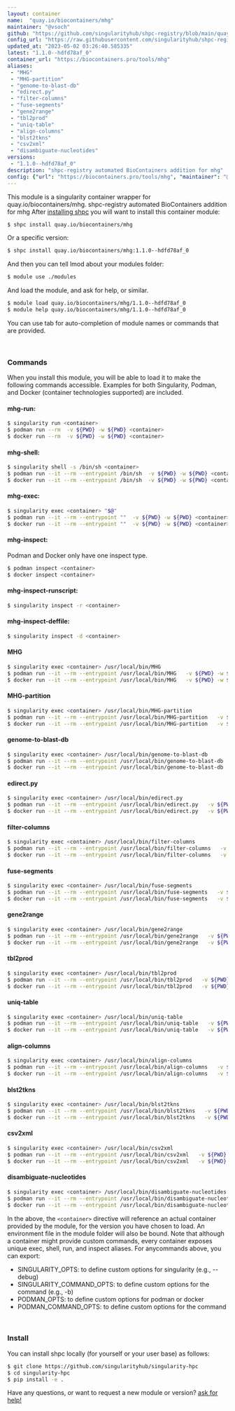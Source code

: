 ```yaml
---
layout: container
name:  "quay.io/biocontainers/mhg"
maintainer: "@vsoch"
github: "https://github.com/singularityhub/shpc-registry/blob/main/quay.io/biocontainers/mhg/container.yaml"
config_url: "https://raw.githubusercontent.com/singularityhub/shpc-registry/main/quay.io/biocontainers/mhg/container.yaml"
updated_at: "2023-05-02 03:26:40.585335"
latest: "1.1.0--hdfd78af_0"
container_url: "https://biocontainers.pro/tools/mhg"
aliases:
 - "MHG"
 - "MHG-partition"
 - "genome-to-blast-db"
 - "edirect.py"
 - "filter-columns"
 - "fuse-segments"
 - "gene2range"
 - "tbl2prod"
 - "uniq-table"
 - "align-columns"
 - "blst2tkns"
 - "csv2xml"
 - "disambiguate-nucleotides"
versions:
 - "1.1.0--hdfd78af_0"
description: "shpc-registry automated BioContainers addition for mhg"
config: {"url": "https://biocontainers.pro/tools/mhg", "maintainer": "@vsoch", "description": "shpc-registry automated BioContainers addition for mhg", "latest": {"1.1.0--hdfd78af_0": "sha256:fb197a0e21bc6ebfb3536f713768a58f2f79c9329c418127b44e5d5403634eb9"}, "tags": {"1.1.0--hdfd78af_0": "sha256:fb197a0e21bc6ebfb3536f713768a58f2f79c9329c418127b44e5d5403634eb9"}, "docker": "quay.io/biocontainers/mhg", "aliases": {"MHG": "/usr/local/bin/MHG", "MHG-partition": "/usr/local/bin/MHG-partition", "genome-to-blast-db": "/usr/local/bin/genome-to-blast-db", "edirect.py": "/usr/local/bin/edirect.py", "filter-columns": "/usr/local/bin/filter-columns", "fuse-segments": "/usr/local/bin/fuse-segments", "gene2range": "/usr/local/bin/gene2range", "tbl2prod": "/usr/local/bin/tbl2prod", "uniq-table": "/usr/local/bin/uniq-table", "align-columns": "/usr/local/bin/align-columns", "blst2tkns": "/usr/local/bin/blst2tkns", "csv2xml": "/usr/local/bin/csv2xml", "disambiguate-nucleotides": "/usr/local/bin/disambiguate-nucleotides"}}
---
```


This module is a singularity container wrapper for quay.io/biocontainers/mhg.
shpc-registry automated BioContainers addition for mhg
After [installing shpc](#install) you will want to install this container module:


```bash
$ shpc install quay.io/biocontainers/mhg
```

Or a specific version:

```bash
$ shpc install quay.io/biocontainers/mhg:1.1.0--hdfd78af_0
```

And then you can tell lmod about your modules folder:

```bash
$ module use ./modules
```

And load the module, and ask for help, or similar.

```bash
$ module load quay.io/biocontainers/mhg/1.1.0--hdfd78af_0
$ module help quay.io/biocontainers/mhg/1.1.0--hdfd78af_0
```

You can use tab for auto-completion of module names or commands that are provided.

<br>

### Commands

When you install this module, you will be able to load it to make the following commands accessible.
Examples for both Singularity, Podman, and Docker (container technologies supported) are included.

#### mhg-run:

```bash
$ singularity run <container>
$ podman run --rm  -v ${PWD} -w ${PWD} <container>
$ docker run --rm  -v ${PWD} -w ${PWD} <container>
```

#### mhg-shell:

```bash
$ singularity shell -s /bin/sh <container>
$ podman run --it --rm --entrypoint /bin/sh  -v ${PWD} -w ${PWD} <container>
$ docker run --it --rm --entrypoint /bin/sh  -v ${PWD} -w ${PWD} <container>
```

#### mhg-exec:

```bash
$ singularity exec <container> "$@"
$ podman run --it --rm --entrypoint ""  -v ${PWD} -w ${PWD} <container> "$@"
$ docker run --it --rm --entrypoint ""  -v ${PWD} -w ${PWD} <container> "$@"
```

#### mhg-inspect:

Podman and Docker only have one inspect type.

```bash
$ podman inspect <container>
$ docker inspect <container>
```

#### mhg-inspect-runscript:

```bash
$ singularity inspect -r <container>
```

#### mhg-inspect-deffile:

```bash
$ singularity inspect -d <container>
```


#### MHG

```bash
$ singularity exec <container> /usr/local/bin/MHG
$ podman run --it --rm --entrypoint /usr/local/bin/MHG   -v ${PWD} -w ${PWD} <container> -c " $@"
$ docker run --it --rm --entrypoint /usr/local/bin/MHG   -v ${PWD} -w ${PWD} <container> -c " $@"
```


#### MHG-partition

```bash
$ singularity exec <container> /usr/local/bin/MHG-partition
$ podman run --it --rm --entrypoint /usr/local/bin/MHG-partition   -v ${PWD} -w ${PWD} <container> -c " $@"
$ docker run --it --rm --entrypoint /usr/local/bin/MHG-partition   -v ${PWD} -w ${PWD} <container> -c " $@"
```


#### genome-to-blast-db

```bash
$ singularity exec <container> /usr/local/bin/genome-to-blast-db
$ podman run --it --rm --entrypoint /usr/local/bin/genome-to-blast-db   -v ${PWD} -w ${PWD} <container> -c " $@"
$ docker run --it --rm --entrypoint /usr/local/bin/genome-to-blast-db   -v ${PWD} -w ${PWD} <container> -c " $@"
```


#### edirect.py

```bash
$ singularity exec <container> /usr/local/bin/edirect.py
$ podman run --it --rm --entrypoint /usr/local/bin/edirect.py   -v ${PWD} -w ${PWD} <container> -c " $@"
$ docker run --it --rm --entrypoint /usr/local/bin/edirect.py   -v ${PWD} -w ${PWD} <container> -c " $@"
```


#### filter-columns

```bash
$ singularity exec <container> /usr/local/bin/filter-columns
$ podman run --it --rm --entrypoint /usr/local/bin/filter-columns   -v ${PWD} -w ${PWD} <container> -c " $@"
$ docker run --it --rm --entrypoint /usr/local/bin/filter-columns   -v ${PWD} -w ${PWD} <container> -c " $@"
```


#### fuse-segments

```bash
$ singularity exec <container> /usr/local/bin/fuse-segments
$ podman run --it --rm --entrypoint /usr/local/bin/fuse-segments   -v ${PWD} -w ${PWD} <container> -c " $@"
$ docker run --it --rm --entrypoint /usr/local/bin/fuse-segments   -v ${PWD} -w ${PWD} <container> -c " $@"
```


#### gene2range

```bash
$ singularity exec <container> /usr/local/bin/gene2range
$ podman run --it --rm --entrypoint /usr/local/bin/gene2range   -v ${PWD} -w ${PWD} <container> -c " $@"
$ docker run --it --rm --entrypoint /usr/local/bin/gene2range   -v ${PWD} -w ${PWD} <container> -c " $@"
```


#### tbl2prod

```bash
$ singularity exec <container> /usr/local/bin/tbl2prod
$ podman run --it --rm --entrypoint /usr/local/bin/tbl2prod   -v ${PWD} -w ${PWD} <container> -c " $@"
$ docker run --it --rm --entrypoint /usr/local/bin/tbl2prod   -v ${PWD} -w ${PWD} <container> -c " $@"
```


#### uniq-table

```bash
$ singularity exec <container> /usr/local/bin/uniq-table
$ podman run --it --rm --entrypoint /usr/local/bin/uniq-table   -v ${PWD} -w ${PWD} <container> -c " $@"
$ docker run --it --rm --entrypoint /usr/local/bin/uniq-table   -v ${PWD} -w ${PWD} <container> -c " $@"
```


#### align-columns

```bash
$ singularity exec <container> /usr/local/bin/align-columns
$ podman run --it --rm --entrypoint /usr/local/bin/align-columns   -v ${PWD} -w ${PWD} <container> -c " $@"
$ docker run --it --rm --entrypoint /usr/local/bin/align-columns   -v ${PWD} -w ${PWD} <container> -c " $@"
```


#### blst2tkns

```bash
$ singularity exec <container> /usr/local/bin/blst2tkns
$ podman run --it --rm --entrypoint /usr/local/bin/blst2tkns   -v ${PWD} -w ${PWD} <container> -c " $@"
$ docker run --it --rm --entrypoint /usr/local/bin/blst2tkns   -v ${PWD} -w ${PWD} <container> -c " $@"
```


#### csv2xml

```bash
$ singularity exec <container> /usr/local/bin/csv2xml
$ podman run --it --rm --entrypoint /usr/local/bin/csv2xml   -v ${PWD} -w ${PWD} <container> -c " $@"
$ docker run --it --rm --entrypoint /usr/local/bin/csv2xml   -v ${PWD} -w ${PWD} <container> -c " $@"
```


#### disambiguate-nucleotides

```bash
$ singularity exec <container> /usr/local/bin/disambiguate-nucleotides
$ podman run --it --rm --entrypoint /usr/local/bin/disambiguate-nucleotides   -v ${PWD} -w ${PWD} <container> -c " $@"
$ docker run --it --rm --entrypoint /usr/local/bin/disambiguate-nucleotides   -v ${PWD} -w ${PWD} <container> -c " $@"
```



In the above, the `<container>` directive will reference an actual container provided
by the module, for the version you have chosen to load. An environment file in the
module folder will also be bound. Note that although a container
might provide custom commands, every container exposes unique exec, shell, run, and
inspect aliases. For anycommands above, you can export:

 - SINGULARITY_OPTS: to define custom options for singularity (e.g., --debug)
 - SINGULARITY_COMMAND_OPTS: to define custom options for the command (e.g., -b)
 - PODMAN_OPTS: to define custom options for podman or docker
 - PODMAN_COMMAND_OPTS: to define custom options for the command

<br>

### Install

You can install shpc locally (for yourself or your user base) as follows:

```bash
$ git clone https://github.com/singularityhub/singularity-hpc
$ cd singularity-hpc
$ pip install -e .
```

Have any questions, or want to request a new module or version? [ask for help!](https://github.com/singularityhub/singularity-hpc/issues)